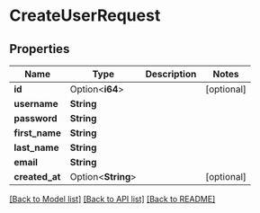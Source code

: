 # CreateUserRequest

## Properties

Name | Type | Description | Notes
------------ | ------------- | ------------- | -------------
**id** | Option<**i64**> |  | [optional]
**username** | **String** |  | 
**password** | **String** |  | 
**first_name** | **String** |  | 
**last_name** | **String** |  | 
**email** | **String** |  | 
**created_at** | Option<**String**> |  | [optional]

[[Back to Model list]](../README.md#documentation-for-models) [[Back to API list]](../README.md#documentation-for-api-endpoints) [[Back to README]](../README.md)


